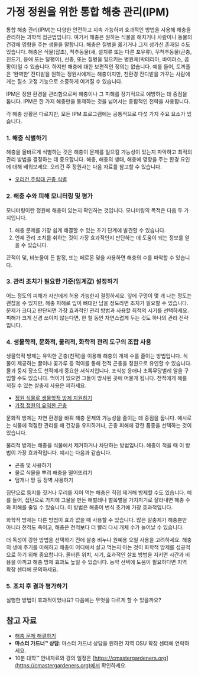 # 가정 정원을 위한 통합 해충 관리(IPM)

통합 해충 관리(IPM)는 다양한 안전하고 지속 가능하며 효과적인 방법을 사용해 해충을 관리하는 과학적 접근법입니다. 여기서 해충은 원하는 식물을 해치거나 사람이나 동물의 건강에 영향을 주는 생물을 말합니다. 해충은 질병을 옮기거나 그저 성가신 존재일 수도 있습니다. 해충은 식물(잡초), 척추동물(새, 설치류 또는 다른 포유류), 무척추동물(곤충, 진드기, 응애 또는 달팽이), 선충, 또는 질병을 일으키는 병원체(박테리아, 바이러스, 곰팡이)일 수 있습니다. 하지만 해충에 대한 보편적인 정의는 없습니다. 예를 들어, 토끼풀은 ‘완벽한’ 잔디밭을 원하는 정원사에게는 해충이지만, 친환경 잔디밭을 가꾸는 사람에게는 질소 고정 기능으로 소중하게 여겨질 수 있습니다.

IPM은 정원 환경을 관리함으로써 해충이나 그 피해를 장기적으로 예방하는 데 중점을 둡니다. IPM은 한 가지 해충만을 통제하는 것을 넘어서는 종합적인 전략을 사용합니다.

각 해충 상황은 다르지만, 모든 IPM 프로그램에는 공통적으로 다섯 가지 주요 요소가 있습니다.

### 1. 해충 식별하기

해충을 올바르게 식별하는 것은 해충이 문제를 일으킬 가능성이 있는지 파악하고 최적의 관리 방법을 결정하는 데 중요합니다. 해충, 해충의 생태, 해충에 영향을 주는 환경 요인에 대해 배워보세요. 오리건 주 정원사는 다음 자료를 참고할 수 있습니다.

- [오리건 주립대 곤충 식별](https://extension.oregonstate.edu/pests-weeds-diseases/insects/insect-identification)

### 2. 해충 수와 피해 모니터링 및 평가

모니터링이란 정원에 해충이 있는지 확인하는 것입니다. 모니터링의 목적은 다음 두 가지입니다.

1. 해충 문제를 가장 쉽게 해결할 수 있는 초기 단계에 발견할 수 있습니다.
2. 언제 관리 조치를 취하는 것이 가장 효과적인지 판단하는 데 도움이 되는 정보를 얻을 수 있습니다.

끈적이 덫, 비눗물이 든 함정, 또는 페로몬 덫을 사용하면 해충의 수를 파악할 수 있습니다.

### 3. 관리 조치가 필요한 기준(임계값) 설정하기

어느 정도의 피해가 자신에게 허용 가능한지 결정하세요. 잎에 구멍이 몇 개 나는 정도는 괜찮을 수 있지만, 해충 피해로 잎이 뼈대만 남을 정도라면 조치가 필요할 수 있습니다. 문제가 크다고 판단되면 가장 효과적인 관리 방법과 사용할 최적의 시기를 선택하세요. 피해가 크게 신경 쓰이지 않는다면, 한 철 동안 자연스럽게 두는 것도 하나의 관리 전략입니다.

### 4. 생물학적, 문화적, 물리적, 화학적 관리 도구의 조합 사용


생물학적 방제는 유익한 곤충(천적)을 이용해 해충의 개체 수를 줄이는 방법입니다. 식물이 제공하는 꿀이나 꽃가루 등 먹이를 통해 천적 곤충을 정원으로 유인할 수 있습니다. 물과 둥지 장소도 천적에게 중요한 서식지입니다. 포식성 응애나 초록무당벌레 알을 구입할 수도 있습니다. 먹이가 있으면 그들이 방사된 곳에 머물게 됩니다. 천적에게 해를 끼칠 수 있는 살충제 사용은 피하세요.

- [정원 식물로 생물학적 방제 지원하기](https://gardenecology.oregonstate.edu/sites/agscid7/files/gardenecology/gel_brief_2_biocontrol.pdf)
- [가정 정원의 유익한 곤충](https://cmastergardeners.files.wordpress.com/2022/02/beneficial-insects.pdf)


문화적 방제는 자연 환경을 바꿔 해충 문제의 가능성을 줄이는 데 중점을 둡니다. 예시로는 식물에 적절한 관리를 해 건강을 유지하거나, 곤충 피해에 강한 품종을 선택하는 것이 있습니다.


물리적 방제는 해충을 식물에서 제거하거나 차단하는 방법입니다. 해충이 적을 때 이 방법이 가장 효과적입니다. 예시는 다음과 같습니다.

- 곤충 덫 사용하기
- 물로 식물을 뿌려 해충을 떨어뜨리기
- 덮개나 망 등 장벽 사용하기

집단으로 둥지를 짓거나 무리를 지어 먹는 해충은 직접 제거해 방제할 수도 있습니다. 예를 들어, 집단으로 가지에 그물을 만든 애벌레나 벌목벌을 가지치기로 잘라내면 해충 수와 피해를 줄일 수 있습니다. 이 방법은 해충이 번식 초기에 가장 효과적입니다.


화학적 방제는 다른 방법이 효과 없을 때 사용할 수 있습니다. 많은 살충제가 해충뿐만 아니라 천적도 죽이고, 해충은 천적보다 더 빨리 다시 개체 수가 늘어날 수 있습니다.

더 독성이 강한 방법을 선택하기 전에 살충 비누나 원예용 오일 사용을 고려하세요. 해충의 생애 주기를 이해하고 해충이 어디에서 살고 먹는지 아는 것이 화학적 방제를 성공적으로 하기 위해 중요합니다. 올바른 위치, 시기, 효과적인 살포 방법을 지키면 시간과 비용을 아끼고 해충 방제 효과도 높일 수 있습니다. 농약 선택에 도움이 필요하다면 지역 확장 센터에 문의하세요.

### 5. 조치 후 결과 평가하기

실행한 방법이 효과적이었나요? 다음에는 무엇을 다르게 할 수 있을까요?

## 참고 자료

- [해충 문제 해결하기](https://solvepestproblems.oregonstate.edu/)
- **마스터 가드너™ 상담**: 마스터 가드너 상담을 원하면 지역 OSU 확장 센터에 연락하세요.
- 10분 대학™ 안내자료와 강의 일정은 [https://cmastergardeners.org](https://cmastergardeners.org)에서 확인하세요.
